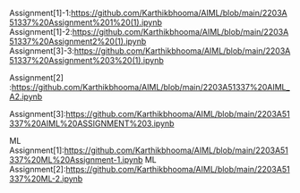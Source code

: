 Assignment[1]-1:https://github.com/Karthikbhooma/AIML/blob/main/2203A51337%20Assignment%201%20(1).ipynb
Assignment[1]-2:https://github.com/Karthikbhooma/AIML/blob/main/2203A51337%20Assignment2%20(1).ipynb
Assignment[3]-3:https://github.com/Karthikbhooma/AIML/blob/main/2203A51337%20Assignment%203%20(1).ipynb

Assignment[2] :https://github.com/Karthikbhooma/AIML/blob/main/2203A51337%20AIML_A2.ipynb

Assignment[3]:https://github.com/Karthikbhooma/AIML/blob/main/2203A51337%20AIML%20ASSIGNMENT%203.ipynb

ML Assignment[1]:https://github.com/Karthikbhooma/AIML/blob/main/2203A51337%20ML%20Assignment-1.ipynb
  ML Assignment[2]:https://github.com/Karthikbhooma/AIML/blob/main/2203A51337%20ML-2.ipynb
